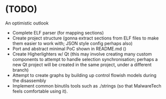 # (TODO)
An optimistic outlook

- Complete ELF parser (for mapping sections)
- Create project structure (gonna extract sections from ELF files to make them easier to work with; JSON style config perhaps also)
- Port and abstract minimal PoC shown in README.md ()
- Create Higherlighters w/ Qt (this may involve creating many custom components to attempt to handle selection synchronisation; perhaps a new Qt project will be created in the same project, under a different branch)
- Attempt to create graphs by building up control flowish models during the disassembly
- Implement common binutils tools such as ./strings (so that MalwareTech feels comfortable using it).
